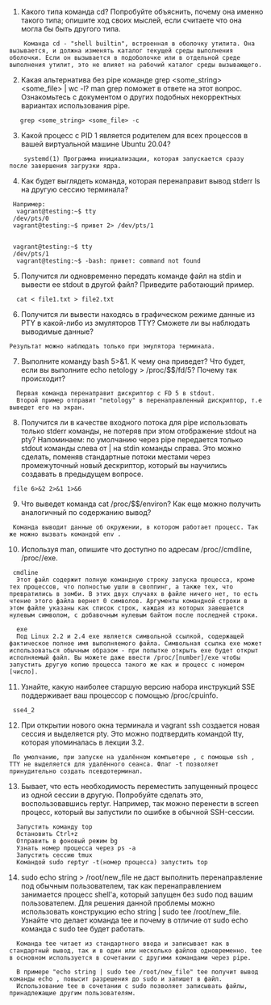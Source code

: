 1. Какого типа команда cd? Попробуйте объяснить, почему она именно такого типа; опишите ход своих мыслей, если считаете что она могла бы быть другого типа.

```
    Команда cd - "shell builtin", встроенная в оболочку утилита. Она вызывается, и должна изменять каталог текущей среды выполнения оболочки. Если он вызывается в подоболочке или в отдельной среде выполнения утилит, это не влияет на рабочий каталог среды вызывающего.
```

2. Какая альтернатива без pipe команде grep <some_string> <some_file> | wc -l? man grep поможет в ответе на этот вопрос. Ознакомьтесь с документом о других подобных некорректных вариантах использования pipe.

```
   grep <some_string> <some_file> -c

```

3. Какой процесс с PID 1 является родителем для всех процессов в вашей виртуальной машине Ubuntu 20.04?
```
    systemd(1) Программа инициализации, которая запускается сразу после завершения загрузки ядра.
```

4. Как будет выглядеть команда, которая перенаправит вывод stderr ls на другую сессию терминала?
```
 Например:
  vagrant@testing:~$ tty
 /dev/pts/0
 vagrant@testing:~$ привет 2> /dev/pts/1

  
 vagrant@testing:~$ tty
 /dev/pts/1
  vagrant@testing:~$ -bash: привет: command not found

```

5. Получится ли одновременно передать команде файл на stdin и вывести ее stdout в другой файл? Приведите работающий пример.
```
  cat < file1.txt > file2.txt 
```

6. Получится ли вывести находясь в графическом режиме данные из PTY в какой-либо из эмуляторов TTY? Сможете ли вы наблюдать выводимые данные?
 ```
 Результат можно наблюдать только при эмулятора терминала.
 ```

7. Выполните команду bash 5>&1. К чему она приведет? Что будет, если вы выполните echo netology > /proc/$$/fd/5? Почему так происходит?

```
  Первая команда перенаправит дискриптор с FD 5 в stdout.
  Второй пример отправит "netology" в перенаправленный дискриптор, т.е выведет его на экран.
```

8. Получится ли в качестве входного потока для pipe использовать только stderr команды, не потеряв при этом отображение stdout на pty? Напоминаем: по умолчанию через pipe передается только stdout команды слева от | на stdin команды справа. Это можно сделать, поменяв стандартные потоки местами через промежуточный новый дескриптор, который вы научились создавать в предыдущем вопросе.

```
 file 6>&2 2>&1 1>&6

```
9. Что выведет команда cat /proc/$$/environ? Как еще можно получить аналогичный по содержанию вывод?

```
 Команда выводит данные об окружении, в котором работает процесс. Так же можно вызвать командой env . 

```

10. Используя man, опишите что доступно по адресам /proc/<PID>/cmdline, /proc/<PID>/exe.

```
 cmdline
  Этот файл содержит полную командную строку запуска процесса, кроме тех процессов, что полностью ушли в своппинг, а также тех, что превратились в зомби. В этих двух случаях в файле ничего нет, то есть чтение этого файла вернет 0 символов. Аргументы командной строки в этом файле указаны как список строк, каждая из которых завешается нулевым символом, с добавочным нулевым байтом после последней строки.

  exe
  Под Linux 2.2 и 2.4 exe является символьной ссылкой, содержащей фактическое полное имя выполняемого файла. Символьная ссылка exe может использоваться обычным образом - при попытке открыть exe будет открыт исполняемый файл. Вы можете даже ввести /proc/[number]/exe чтобы запустить другую копию процесса такого же как и процесс с номером [число].
```

11. Узнайте, какую наиболее старшую версию набора инструкций SSE поддерживает ваш процессор с помощью /proc/cpuinfo.
```
 sse4_2
```

12. При открытии нового окна терминала и vagrant ssh создается новая сессия и выделяется pty. Это можно подтвердить командой tty, которая упоминалась в лекции 3.2.
```
 По умолчанию, при запуске на удалённом компьютере , с помощью ssh , TTY не выделяется для удалённого сеанса. Флаг -t позволяет принудительно создать псевдотерминал.

```

13. Бывает, что есть необходимость переместить запущенный процесс из одной сессии в другую. Попробуйте сделать это, воспользовавшись reptyr. Например, так можно перенести в screen процесс, который вы запустили по ошибке в обычной SSH-сессии.

``` 
  Запустить команду top
  Остановить Ctrl+z 
  Отправить в фоновый режим bg
  Узнать номер процесса через ps -a
  Запустить сессию tmux
  Командой sudo reptyr -t(номер процесса) запустить top 

```

14. sudo echo string > /root/new_file не даст выполнить перенаправление под обычным пользователем, так как перенаправлением занимается процесс shell'а, который запущен без sudo под вашим пользователем. Для решения данной проблемы можно использовать конструкцию echo string | sudo tee /root/new_file. Узнайте что делает команда tee и почему в отличие от sudo echo команда с sudo tee будет работать.

```
  Команда tee читает из стандартного ввода и записывает как в стандартный вывод, так и в один или несколько файлов одновременно. tee в основном используется в сочетании с другими командами через pipe.

  В примере "echo string | sudo tee /root/new_file" tee получит вывод команды echo , повысит разрешения до sudo и запишет в файл.
  Использование tee в сочетании с sudo позволяет записывать файлы, принадлежащие другим пользователям.
```
